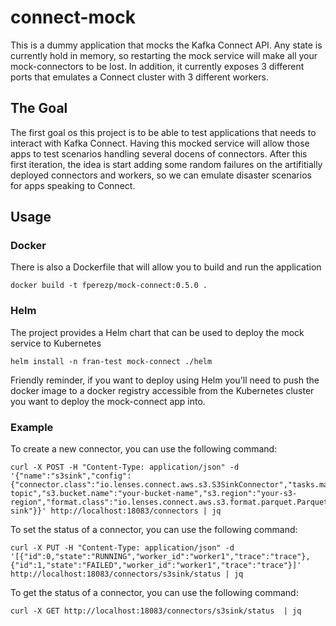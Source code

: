 # connect-mock

This is a dummy application that mocks the Kafka Connect API. 
Any state is currently hold in memory, so restarting the mock service will make all your mock-connectors to be lost.
In addition, it currently exposes 3 different ports that emulates a Connect cluster with 3 different workers.

## The Goal
The first goal os this project is to be able to test applications that needs to interact with Kafka Connect. Having this mocked service will allow those apps to test scenarios handling several docens of connectors.
After this first iteration, the idea is start adding some random failures on the artifitially deployed connectors and workers, so we can emulate disaster scenarios for apps speaking to Connect.

## Usage

### Docker
There is also a Dockerfile that will allow you to build and run the application

```
docker build -t fperezp/mock-connect:0.5.0 .
```


### Helm
The project provides a Helm chart that can be used to deploy the mock service to Kubernetes

```
helm install -n fran-test mock-connect ./helm
```

Friendly reminder, if you want to deploy using Helm you'll need to push the docker image to a docker registry accessible from the Kubernetes cluster you want to deploy the mock-connect app into.


### Example

To create a new connector, you can use the following command:

```
curl -X POST -H "Content-Type: application/json" -d '{"name":"s3sink","config":{"connector.class":"io.lenses.connect.aws.s3.S3SinkConnector","tasks.max":"1","topics":"your-topic","s3.bucket.name":"your-bucket-name","s3.region":"your-s3-region","format.class":"io.lenses.connect.aws.s3.format.parquet.ParquetFormat","flush.size":"1000","name":"s3-sink"}}' http://localhost:18083/connectors | jq
```

To set the status of a connector, you can use the following command:

```
curl -X PUT -H "Content-Type: application/json" -d '[{"id":0,"state":"RUNNING","worker_id":"worker1","trace":"trace"},{"id":1,"state":"FAILED","worker_id":"worker1","trace":"trace"}]' http://localhost:18083/connectors/s3sink/status | jq
```

To get the status of a connector, you can use the following command:

```
curl -X GET http://localhost:18083/connectors/s3sink/status  | jq
```